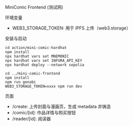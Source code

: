 MiniComic Frontend (测试网)

环境变量
- WEB3_STORAGE_TOKEN: 用于 IPFS 上传（web3.storage）

安装与启动
```
cd action/mini-comic-hardhat
npm install
npx hardhat vars set MNEMONIC
npx hardhat vars set INFURA_API_KEY
npx hardhat deploy --network sepolia

cd ../mini-comic-frontend
npm install
npm run genabi
WEB3_STORAGE_TOKEN=xxxx npm run dev
```

页面
- /create: 上传封面与漫画页，生成 metadata 并铸造
- /comic/[id]: 作品详情与购买按钮
- /reader/[id]: 阅读器




